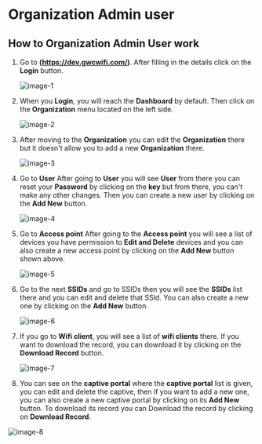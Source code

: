 # Organization Admin user

## How to Organization Admin User work
1. Go to **(https://dev.gwcwifi.com/)**. After filling in the details click on the **Login** button.

    ![image-1](https://github.com/Nancypatel1103/ComplianceClient/assets/153616269/038e24d4-0fbf-41cf-b85d-0fcc014432e4)

2. When you **Login**, you will reach the **Dashboard** by default. Then click on the **Organization** menu located on the left side.

    ![image-2](https://github.com/Nancypatel1103/ComplianceClient/assets/153616269/45fcab4c-d129-4b9a-ac4c-7e4e122cb2e1)

3. After moving to the **Organization** you can edit the **Organization** there but it doesn't allow you to add a new **Organization** there.

    ![image-3](https://github.com/Nancypatel1103/ComplianceClient/assets/153616269/b4bf4320-86b6-495f-9bde-70e25aeb223d)

4. Go to **User** After going to **User** you will see **User** from there you can reset your **Password** by clicking on the **key** but from there, you can't make any other changes. Then you can create a new user by clicking on the **Add New** button.

    ![image-4](https://github.com/Nancypatel1103/ComplianceClient/assets/153616269/387d4a90-a803-45d3-93d8-b79a238cb133)

5. Go to **Access point** After going to the **Access point** you will see a list of devices you have permission to **Edit and Delete** devices and you can also create a new access point by clicking on the **Add New** button shown above.

    ![image-5](https://github.com/Nancypatel1103/ComplianceClient/assets/153616269/405b03c2-290a-4471-9c47-c1ac0910d4ac)

6. Go to the next **SSIDs** and go to SSIDs then you will see the **SSIDs** list there and you can edit and delete that SSId. You can also create a new one by clicking on the **Add New** button.

    ![image-6](https://github.com/Nancypatel1103/ComplianceClient/assets/153616269/1727a5c6-2622-4695-a659-cd20ebba8474)

7.  If you go to **Wifi client**, you will see a list of **wifi clients** there. If you want to download the record, you can download it by clicking on the **Download Record** button.

    ![image-7](https://github.com/Nancypatel1103/ComplianceClient/assets/153616269/966eb91b-7ce3-438c-8db9-2cba4fc4fd31)

8.  You can see on the **captive portal** where the **captive portal** list is given, you can edit and delete the captive, then if you want to add a new one, you can also create a new captive portal by clicking on its **Add New** button. To download its record you can Download the record by clicking on **Download Record**.

   ![image-8](https://github.com/Nancypatel1103/ComplianceClient/assets/153616269/b817c510-4b59-4109-a01e-c2755febaccb)
 
